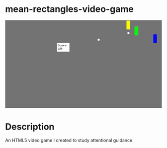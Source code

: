 # mean-rectangles-video-game

![Mean Rectangles Video Game](/mean-rectangles-game.gif "Mean Rectangles Video Game")

# Description

An HTML5 video game I created to study attentional guidance.
